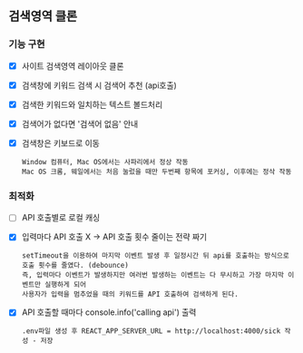 ## 검색영역 클론

### 기능 구현

- [x] 사이트 검색영역 레이아웃 클론
- [x] 검색창에 키워드 검색 시 검색어 추천 (api호출)
- [x] 검색한 키워드와 일치하는 텍스트 볼드처리
- [x] 검색어가 없다면 '검색어 없음' 안내
- [x] 검색창은 키보드로 이동

      Window 컴퓨터, Mac OS에서는 사파리에서 정상 작동
      Mac OS 크롬, 웨일에서는 처음 눌렀을 때만 두번째 항목에 포커싱, 이후에는 정삭 작동

### 최적화

- [ ] API 호출별로 로컬 캐싱
- [x] 입력마다 API 호출 X -> API 호출 횟수 줄이는 전략 짜기

      setTimeout을 이용하여 마지막 이벤트 발생 후 일정시간 뒤 api를 호출하는 방식으로 호출 횟수를 줄였다. (debounce)
      즉, 입력마다 이벤트가 발생하지만 여러번 발생하는 이벤트는 다 무시하고 가장 마지막 이벤트만 실행하게 되어
      사용자가 입력을 멈추었을 때의 키워드를 API 호출하여 검색하게 된다.

- [x] API 호출할 때마다 console.info('calling api') 출력

      .env파일 생성 후 REACT_APP_SERVER_URL = http://localhost:4000/sick 작성 - 저장
